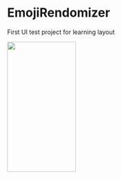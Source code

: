# EmojiRendomizer
First UI test project for learning layout

<img src="https://github.com/VadimSorokolit/EmojiRendomizer/assets/130312733/e75f78df-33ff-45d9-8a39-385d60dfc0ac" width = 159 height = 300>


